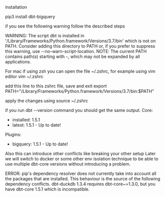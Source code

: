 


 installation

 pip3 install dbt-bigquery


if you see the following warning follow the described steps

WARNING: The script dbt is installed in '/Library/Frameworks/Python.framework/Versions/3.7/bin' which is not on PATH.
  Consider adding this directory to PATH or, if you prefer to suppress this warning, use --no-warn-script-location.
  NOTE: The current PATH contains path(s) starting with `~`, which may not be expanded by all applications.


For mac if using zsh you can open the file ~/.zshrc, for example using vim editor
vim ~/.zshrc

add this line to this zshrc file, save and exit
export PATH="/Library/Frameworks/Python.framework/Versions/3.7/bin:$PATH"

apply the changes using
source ~/.zshrc


if you run dbt --version command you should get the same output. 
Core:
  - installed: 1.5.1
  - latest:    1.5.1 - Up to date!

Plugins:
  - bigquery: 1.5.1 - Up to date!




Also this can introduce other conflicts like breaking your other setup
Later we will switch to docker or some other env isolation technique to be able to use multiple dbt-core versions without introducing a problem.


ERROR: pip's dependency resolver does not currently take into account all the packages that are installed. This behaviour is the source of the following dependency conflicts.
dbt-duckdb 1.3.4 requires dbt-core~=1.3.0, but you have dbt-core 1.5.1 which is incompatible.